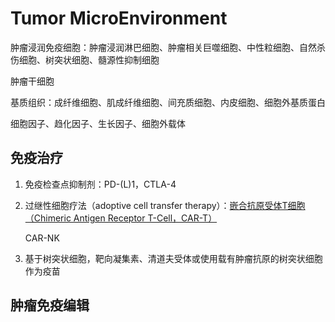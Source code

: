 # Tumor MicroEnvironment

肿瘤浸润免疫细胞：肿瘤浸润淋巴细胞、肿瘤相关巨噬细胞、中性粒细胞、自然杀伤细胞、树突状细胞、髓源性抑制细胞

肿瘤干细胞

基质组织：成纤维细胞、肌成纤维细胞、间充质细胞、内皮细胞、细胞外基质蛋白

细胞因子、趋化因子、生长因子、细胞外载体


## 免疫治疗

1.  免疫检查点抑制剂：PD-(L)1，CTLA-4

2.  过继性细胞疗法（adoptive cell transfer therapy）：[嵌合抗原受体T细胞（Chimeric Antigen Receptor T-Cell，CAR-T）](https://en.wikipedia.org/wiki/CAR_T_cell)
    
    CAR-NK

3.  基于树突状细胞，靶向凝集素、清道夫受体或使用载有肿瘤抗原的树突状细胞作为疫苗


## 肿瘤免疫编辑